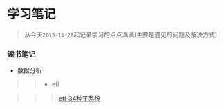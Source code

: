 # 学习笔记
> 从今天`2015-11-28`起记录学习的点点滴滴(主要是遇见的问题及解决方式)
### 读书笔记
* 数据分析

>> * etl

>>> [etl-34种子系统](reading-note/data-analysis/etl/利用PDI构建ETL系统.md)
